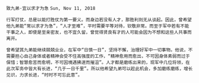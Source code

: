 `致九弟·宜以求才为急`
`Sun, Nov 11, 2018`

`行军打仗，总是以能打胜仗为第一要义。而身边若没有人才，那胜利则无从谈起。因此，曾希望他九弟能“常以求才为急”，“人才至难”，平时需要平等对待，钦敬非常。而至于军中若有不能干事之人，即使是至亲密友，也不宜久留，曾觉得贤良有才的人可能会因为不想和这些人共事而离开。`

`曾希望其九弟能继续兢兢业业，在军中“日慎一日”，坚持不懈，治理好军中一切事物。他说，不需要担心自己身体或者精神会受不住高强度的工作，“精神愈用而愈出，不可因身体素弱而过于保惜；智慧愈苦而愈明，不可因境遇拂邃而摧沮”。人才都是磨练出来的，现军中几位将领，在此次军务中皆大有长进，“几于一日千里”。所以他希望九弟可以趁此机会，多加磨练磨练，增长见识，力求长进，“时时不可忘此意”。`
